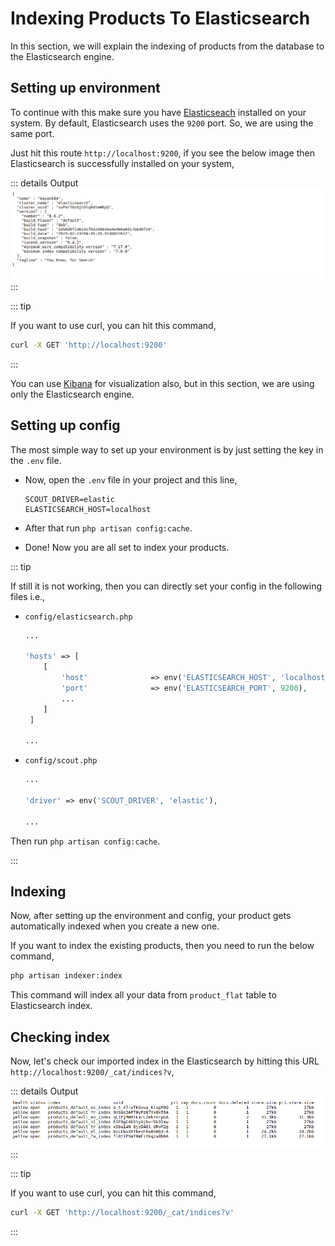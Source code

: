 # Indexing Products To Elasticsearch

In this section, we will explain the indexing of products from the database to the Elasticsearch engine.

## Setting up environment

To continue with this make sure you have [Elasticseach](https://www.elastic.co/guide/en/elasticsearch/reference/current/install-elasticsearch.html) installed on your system. By default, Elasticsearch uses the `9200` port. So, we are using the same port.

Just hit this route `http://localhost:9200`, if you see the below image then Elasticsearch is successfully installed on your system,

  ::: details Output
  ![Elasticsearch Installation Info](../..//assets/images/advanced-topics/elastic-search/installed-elastic-info.png)
  :::

::: tip

If you want to use curl, you can hit this command,

~~~sh
curl -X GET 'http://localhost:9200'
~~~

:::

You can use [Kibana](https://www.elastic.co/guide/en/kibana/7.10/index.html) for visualization also, but in this section, we are using only the Elasticsearch engine.

## Setting up config

The most simple way to set up your environment is by just setting the key in the `.env` file.

- Now, open the `.env` file in your project and this line,

  ~~~env
  SCOUT_DRIVER=elastic
  ELASTICSEARCH_HOST=localhost
  ~~~

- After that run `php artisan config:cache`.

- Done! Now you are all set to index your products.

::: tip

If still it is not working, then you can directly set your config in the following files i.e.,

- `config/elasticsearch.php`

  ~~~php
  ...

  'hosts' => [
      [
          'host'              => env('ELASTICSEARCH_HOST', 'localhost'),
          'port'              => env('ELASTICSEARCH_PORT', 9200),
          ...
      ]
   ]

  ...
  ~~~

- `config/scout.php`

  ~~~php
  ...

  'driver' => env('SCOUT_DRIVER', 'elastic'),

  ...
  ~~~

Then run `php artisan config:cache`.

:::

## Indexing

Now, after setting up the environment and config, your product gets automatically indexed when you create a new one.

If you want to index the existing products, then you need to run the below command,

~~~php
php artisan indexer:index
~~~

This command will index all your data from `product_flat` table to Elasticsearch index.

## Checking index

Now, let's check our imported index in the Elasticsearch by hitting this URL `http://localhost:9200/_cat/indices?v`,

  ::: details Output
  ![Product Index Info](../../assets/images/advanced-topics/elastic-search/product-index.png)
  :::

::: tip

If you want to use curl, you can hit this command,

~~~sh
curl -X GET 'http://localhost:9200/_cat/indices?v'
~~~

:::
